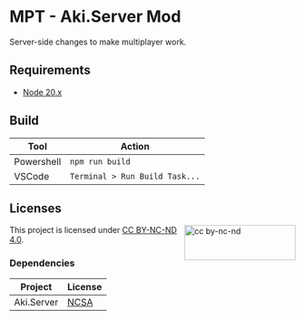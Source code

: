 # MPT - Aki.Server Mod

Server-side changes to make multiplayer work.

## Requirements

- [Node 20.x](https://nodejs.org/en/download)

## Build

**Tool**   | **Action**
---------- | ------------------------------
Powershell | `npm run build`
VSCode     | `Terminal > Run Build Task...`

## Licenses

<img src="https://mirrors.creativecommons.org/presskit/buttons/88x31/png/by-nc-nd.png" alt="cc by-nc-nd" width="196" height="62" style="float:right">

This project is licensed under [CC BY-NC-ND 4.0](https://creativecommons.org/licenses/by-nc-nd/4.0/legalcode.en).

### Dependencies

**Project** | **License**
----------- | -----------------------------------------------------------------------------
Aki.Server  | [NCSA](https://dev.sp-tarkov.com/SPT-AKI/Server/src/branch/master/LICENSE.md)
